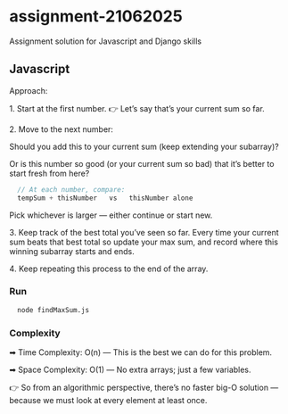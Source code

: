 # assignment-21062025
Assignment solution for Javascript and Django skills

## Javascript
Approach: 

1️. Start at the first number.
👉 Let’s say that’s your current sum so far.

2️. Move to the next number:

Should you add this to your current sum (keep extending your subarray)?

Or is this number so good (or your current sum so bad) that it’s better to start fresh from here?

``` JavaScript
  // At each number, compare:
  tempSum + thisNumber   vs   thisNumber alone
```

Pick whichever is larger — either continue or start new.

3️. Keep track of the best total you’ve seen so far.
Every time your current sum beats that best total so update your max sum, and record where this winning subarray starts and ends.

4️. Keep repeating this process to the end of the array.

### Run

``` bash
  node findMaxSum.js
```

### Complexity
➡ Time Complexity: O(n) — This is the best we can do for this problem.

➡ Space Complexity: O(1) — No extra arrays; just a few variables.

👉 So from an algorithmic perspective, there’s no faster big-O solution — because we must look at every element at least once.
